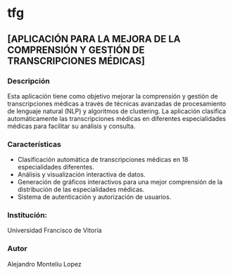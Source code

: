 # tfg

## [APLICACIÓN PARA LA MEJORA DE LA COMPRENSIÓN Y GESTIÓN DE TRANSCRIPCIONES MÉDICAS]

### Descripción

Esta aplicación tiene como objetivo mejorar la comprensión y gestión de transcripciones médicas a través de técnicas avanzadas de procesamiento de lenguaje natural (NLP) y algoritmos de clustering. La aplicación clasifica automáticamente las transcripciones médicas en diferentes especialidades médicas para facilitar su análisis y consulta.

### Características

- Clasificación automática de transcripciones médicas en 18 especialidades diferentes.
- Análisis y visualización interactiva de datos.
- Generación de gráficos interactivos para una mejor comprensión de la distribución de las especialidades médicas.
- Sistema de autenticación y autorización de usuarios.

### Institución:
Universidad Francisco de Vitoria

### Autor
Alejandro Monteliu Lopez


